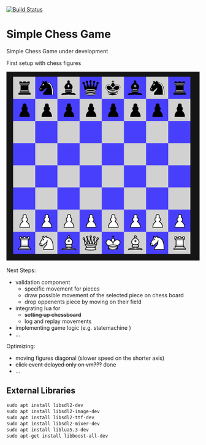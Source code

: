 
[![Build Status](https://dev.azure.com/thomassedlmair/SimpleChess/_apis/build/status/ThoSe1990.SimpleChess?branchName=master)](https://dev.azure.com/thomassedlmair/SimpleChess/_build/latest?definitionId=3&branchName=master)


# Simple Chess Game 

Simple Chess Game under development
  
First setup with chess figures 

![first setup](./screenshots/default_setup.PNG)


Next Steps:
- validation component
    - specific movement for pieces
    - draw possible movement of the selected piece on chess board 
    - drop oppenents piece by moving on their field
- integrating lua for
    - ~~setting up chessboard~~
    - log and replay movements
- implementing game logic (e.g. statemachine )
- ...

Optimizing:
- moving figures diagonal (slower speed on the shorter axis)
- ~~click event delayed only on vm???~~ done
- ... 

## External Libraries

````
sudo apt install libsdl2-dev
sudo apt install libsdl2-image-dev
sudo apt install libsdl2-ttf-dev
sudo apt install libsdl2-mixer-dev
sudo apt install liblua5.3-dev
sudo apt-get install libboost-all-dev
````